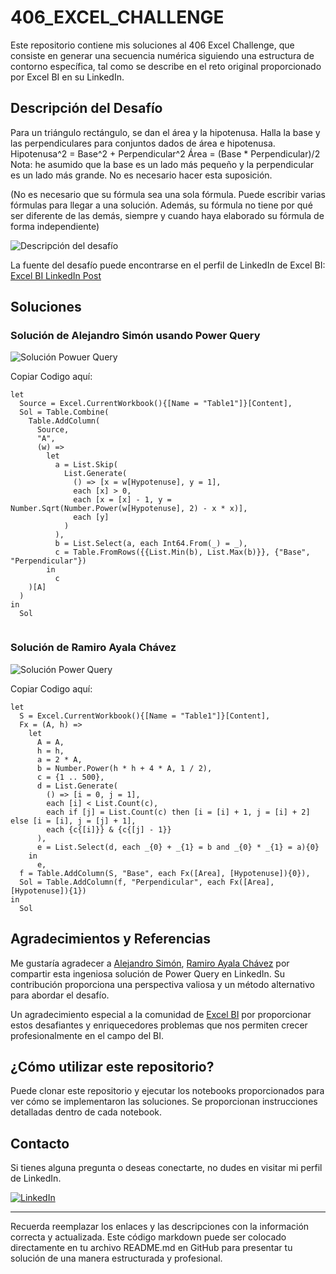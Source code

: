 # 406_EXCEL_CHALLENGE

Este repositorio contiene mis soluciones al 406 Excel Challenge, que consiste en generar una secuencia numérica siguiendo una estructura de contorno específica, tal como se describe en el reto original proporcionado por Excel BI en su LinkedIn.

## Descripción del Desafío

Para un triángulo rectángulo, se dan el área y la hipotenusa. Halla la base y las perpendiculares para conjuntos dados de área e hipotenusa. 
Hipotenusa^2 = Base^2 + Perpendicular^2
Área = (Base * Perpendicular)/2 
Nota: he asumido que la base es un lado más pequeño y la perpendicular es un lado más grande. No es necesario hacer esta suposición. 

(No es necesario que su fórmula sea una sola fórmula. Puede escribir varias fórmulas para llegar a una solución. Además, su fórmula no tiene por qué ser diferente de las demás, siempre y cuando haya elaborado su fórmula de forma independiente)

![Descripción del desafío](https://github.com/cristobalsalcedo90/BI_Challenges/blob/f938e0bb67175a39b0e61a60fb4707671a653466/EXCEL_BI/407_EXCEL_CHALLENGE/files/Excel_BI.png)

La fuente del desafío puede encontrarse en el perfil de LinkedIn de Excel BI: [Excel BI LinkedIn Post](https://www.linkedin.com/posts/excelbi_excel-challenge-problem-activity-7170991492973355008-xiaI?utm_source=share&utm_medium=member_desktop)

## Soluciones

### Solución de Alejandro Simón usando Power Query 


![Solución Powuer Query](https://github.com/cristobalsalcedo90/BI_Challenges/blob/34526883598d9d8e0b6e4bf600681e037ddcf64e/EXCEL_BI/406_EXCEL_CHALLENGE/files/SolutionAlejandro_Sim%C3%B3n.png)

Copiar Codigo aquí:

```pq
let
  Source = Excel.CurrentWorkbook(){[Name = "Table1"]}[Content],
  Sol = Table.Combine(
    Table.AddColumn(
      Source,
      "A",
      (w) =>
        let
          a = List.Skip(
            List.Generate(
              () => [x = w[Hypotenuse], y = 1],
              each [x] > 0,
              each [x = [x] - 1, y = Number.Sqrt(Number.Power(w[Hypotenuse], 2) - x * x)],
              each [y]
            )
          ),
          b = List.Select(a, each Int64.From(_) = _),
          c = Table.FromRows({{List.Min(b), List.Max(b)}}, {"Base", "Perpendicular"})
        in
          c
    )[A]
  )
in
  Sol


```

### Solución de Ramiro Ayala Chávez



![Solución Power Query](https://github.com/cristobalsalcedo90/BI_Challenges/blob/34526883598d9d8e0b6e4bf600681e037ddcf64e/EXCEL_BI/406_EXCEL_CHALLENGE/files/SolutionRamiro_Ayala_Ch%C3%A1vez.png)

Copiar Codigo aquí:

```pq
let
  S = Excel.CurrentWorkbook(){[Name = "Table1"]}[Content],
  Fx = (A, h) =>
    let
      A = A,
      h = h,
      a = 2 * A,
      b = Number.Power(h * h + 4 * A, 1 / 2),
      c = {1 .. 500},
      d = List.Generate(
        () => [i = 0, j = 1],
        each [i] < List.Count(c),
        each if [j] = List.Count(c) then [i = [i] + 1, j = [i] + 2] else [i = [i], j = [j] + 1],
        each {c{[i]}} & {c{[j] - 1}}
      ),
      e = List.Select(d, each _{0} + _{1} = b and _{0} * _{1} = a){0}
    in
      e,
  f = Table.AddColumn(S, "Base", each Fx([Area], [Hypotenuse]){0}),
  Sol = Table.AddColumn(f, "Perpendicular", each Fx([Area], [Hypotenuse]){1})
in
  Sol
```

## Agradecimientos y Referencias
Me gustaría agradecer a [Alejandro Simón](https://www.linkedin.com/feed/update/urn:li:activity:7170991492973355008?commentUrn=urn%3Ali%3Acomment%3A%28activity%3A7170991492973355008%2C7171012036280201216%29&dashCommentUrn=urn%3Ali%3Afsd_comment%3A%287171012036280201216%2Curn%3Ali%3Aactivity%3A7170991492973355008%29), [Ramiro Ayala Chávez](https://www.linkedin.com/feed/update/urn:li:activity:7170991492973355008?commentUrn=urn%3Ali%3Acomment%3A%28activity%3A7170991492973355008%2C7171139106347888640%29&dashCommentUrn=urn%3Ali%3Afsd_comment%3A%287171139106347888640%2Curn%3Ali%3Aactivity%3A7170991492973355008%29) por compartir esta ingeniosa solución de Power Query en LinkedIn. Su contribución proporciona una perspectiva valiosa y un método alternativo para abordar el desafío.

Un agradecimiento especial a la comunidad de [Excel BI](https://www.linkedin.com/in/excelbi/) por proporcionar estos desafiantes y enriquecedores problemas que nos permiten crecer profesionalmente en el campo del BI.

## ¿Cómo utilizar este repositorio?

Puede clonar este repositorio y ejecutar los notebooks proporcionados para ver cómo se implementaron las soluciones. Se proporcionan instrucciones detalladas dentro de cada notebook.

## Contacto

Si tienes alguna pregunta o deseas conectarte, no dudes en visitar mi perfil de LinkedIn.

[![LinkedIn](https://img.shields.io/badge/LinkedIn-Cristobal%20Salcedo-blue)](https://www.linkedin.com/in/cristobal-salcedo)

---

Recuerda reemplazar los enlaces y las descripciones con la información correcta y actualizada. Este código markdown puede ser colocado directamente en tu archivo README.md en GitHub para presentar tu solución de una manera estructurada y profesional.
